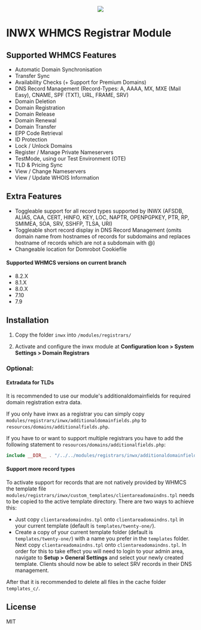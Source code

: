 <p align="center">
  <a href="https://www.inwx.de/images/logos/inwx.png" target="_blank">
    <img src="https://www.inwx.de/images/logos/inwx.png">
  </a>
</p>

INWX WHMCS Registrar Module
=========

## Supported WHMCS Features

* Automatic Domain Synchronisation
* Transfer Sync
* Availability Checks (+ Support for Premium Domains)
* DNS Record Management (Record-Types: A, AAAA, MX, MXE (Mail Easy), CNAME, SPF (TXT), URL, FRAME, SRV)
* Domain Deletion
* Domain Registration
* Domain Release
* Domain Renewal
* Domain Transfer
* EPP Code Retrieval
* ID Protection
* Lock / Unlock Domains
* Register / Manage Private Nameservers
* TestMode, using our Test Environment (OTE)
* TLD & Pricing Sync
* View / Change Nameservers
* View / Update WHOIS Information

## Extra Features

* Toggleable support for all record types supported by INWX (AFSDB, ALIAS, CAA, CERT, HINFO, KEY, LOC, NAPTR, OPENPGPKEY, PTR, RP, SMIMEA, SOA, SRV, SSHFP, TLSA, URI)
* Toggleable short record display in DNS Record Management (omits domain name from hostnames of records for subdomains and replaces hostname of records which are not a subdomain with @)
* Changeable location for Domrobot Cookiefile

#### Supported WHMCS versions on current branch
* 8.2.X
* 8.1.X
* 8.0.X
* 7.10
* 7.9

## Installation
1. Copy the folder `inwx` into `/modules/registrars/`

2. Activate and configure the inwx module at **Configuration Icon > System Settings > Domain Registrars**

### Optional:

#### Extradata for TLDs

It is recommended to use our module's additionaldomainfields for required domain registration extra data.

If you only have inwx as a registrar you can simply copy `modules/registrars/inwx/additionaldomainfields.php` to `resources/domains/additionalfields.php`.

If you have to or want to support multiple registrars you have to add the following statement to `resources/domains/additionalfields.php`:
```php
include __DIR__ . "/../../modules/registrars/inwx/additionaldomainfields.php";
```


#### Support more record types

To activate support for records that are not natively provided by WHMCS the
template file `modules/registrars/inwx/custom_templates/clientareadomaindns.tpl` needs to be copied to the active
template directory. There are two ways to achieve this:

* Just copy `clientareadomaindns.tpl` onto `clientareadomaindns.tpl` in your current template (default is `templates/twenty-one/`).
* Create a copy of your current template folder (default is `templates/twenty-one/`) with a name 
  you prefer in the `templates` folder. Next copy `clientareadomaindns.tpl` onto `clientareadomaindns.tpl`. In order for this to take effect you will need to login to your admin area,
  navigate to **Setup > General Settings** and select your newly created template.
  Clients should now be able to select SRV records in their DNS management.

After that it is recommended to delete all files in the cache folder `templates_c/`.

License
----

MIT
